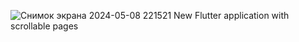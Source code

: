 ![Снимок экрана 2024-05-08 221521](https://github.com/Uldana00/Bomba-songysy/assets/145310476/ed46490b-5fed-4f73-bf73-4150de6ba095)
New Flutter application with scrollable pages
